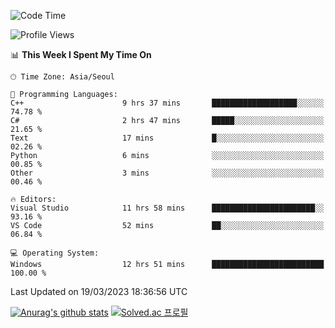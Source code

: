 <!--START_SECTION:waka-->
![Code Time](http://img.shields.io/badge/Code%20Time-26%20hrs%2027%20mins-blue)

![Profile Views](http://img.shields.io/badge/Profile%20Views-28-blue)

📊 **This Week I Spent My Time On** 

```text
🕑︎ Time Zone: Asia/Seoul

💬 Programming Languages: 
C++                      9 hrs 37 mins       ███████████████████░░░░░░   74.78 % 
C#                       2 hrs 47 mins       █████░░░░░░░░░░░░░░░░░░░░   21.65 % 
Text                     17 mins             █░░░░░░░░░░░░░░░░░░░░░░░░   02.26 % 
Python                   6 mins              ░░░░░░░░░░░░░░░░░░░░░░░░░   00.85 % 
Other                    3 mins              ░░░░░░░░░░░░░░░░░░░░░░░░░   00.46 % 

🔥 Editors: 
Visual Studio            11 hrs 58 mins      ███████████████████████░░   93.16 % 
VS Code                  52 mins             ██░░░░░░░░░░░░░░░░░░░░░░░   06.84 % 

💻 Operating System: 
Windows                  12 hrs 51 mins      █████████████████████████   100.00 % 
```


 Last Updated on 19/03/2023 18:36:56 UTC
<!--END_SECTION:waka-->
[![Anurag's github stats](https://github-readme-stats.vercel.app/api?username=heosumin518)](https://github.com/anuraghazra/github-readme-stats)
[![Solved.ac
프로필](http://mazassumnida.wtf/api/v2/generate_badge?boj=heosumin)](https://solved.ac/heosumin)
